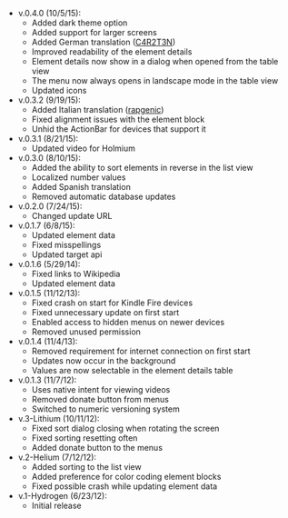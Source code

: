 ﻿- v.0.4.0 (10/5/15):
   * Added dark theme option
   * Added support for larger screens
   * Added German translation ([C4R2T3N](https://github.com/C4R2T3N))
   * Improved readability of the element details
   * Element details now show in a dialog when opened from the table view
   * The menu now always opens in landscape mode in the table view
   * Updated icons
- v.0.3.2 (9/19/15):
   * Added Italian translation ([rapgenic](https://github.com/rapgenic))
   * Fixed alignment issues with the element block
   * Unhid the ActionBar for devices that support it
- v.0.3.1 (8/21/15):
   * Updated video for Holmium
- v.0.3.0 (8/10/15):
   * Added the ability to sort elements in reverse in the list view
   * Localized number values
   * Added Spanish translation
   * Removed automatic database updates
- v.0.2.0 (7/24/15):
   * Changed update URL
- v.0.1.7 (6/8/15):
   * Updated element data
   * Fixed misspellings
   * Updated target api
- v.0.1.6 (5/29/14):
   * Fixed links to Wikipedia
   * Updated element data
- v.0.1.5 (11/12/13):
   * Fixed crash on start for Kindle Fire devices
   * Fixed unnecessary update on first start
   * Enabled access to hidden menus on newer devices
   * Removed unused permission
- v.0.1.4 (11/4/13):
   * Removed requirement for internet connection on first start
   * Updates now occur in the background
   * Values are now selectable in the element details table
- v.0.1.3 (11/7/12):
   * Uses native intent for viewing videos
   * Removed donate button from menus
   * Switched to numeric versioning system
- v.3-Lithium (10/11/12):
   * Fixed sort dialog closing when rotating the screen
   * Fixed sorting resetting often
   * Added donate button to the menus
- v.2-Helium (7/12/12):
   * Added sorting to the list view
   * Added preference for color coding element blocks
   * Fixed possible crash while updating element data
- v.1-Hydrogen (6/23/12):
   * Initial release